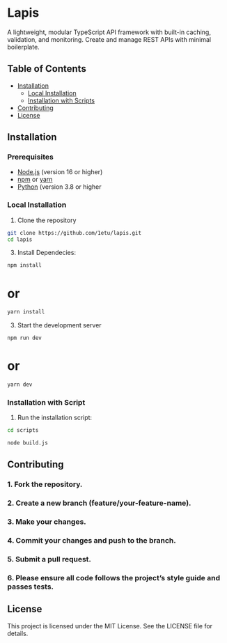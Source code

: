 # Lapis

A lightweight, modular TypeScript API framework with built-in caching, validation, and monitoring. Create and manage REST APIs with minimal boilerplate.

## Table of Contents

- [Installation](#installation)
  - [Local Installation](#local-installation)
  - [Installation with Scripts](#installation-with-scripts)
- [Contributing](#contributing)
- [License](#license)

## Installation

### Prerequisites
- [Node.js](https://nodejs.org/) (version 16 or higher)
- [npm](https://www.npmjs.com/) or [yarn](https://yarnpkg.com/)
- [Python](https://www.python.org/) (version 3.8 or higher
  

### Local Installation

1. Clone the repository
```bash
git clone https://github.com/1etu/lapis.git
cd lapis
```

3. Install Dependecies:
```bash
npm install
```
# or
```bash
yarn install
```

3. Start the development server
```bash
npm run dev
```
# or
```bash
yarn dev
```

### Installation with Script

1. Run the installation script:

```bash
cd scripts
```

```bash
node build.js
```

## Contributing

### 1. Fork the repository.
### 2. Create a new branch (feature/your-feature-name).
### 3. Make your changes.
### 4. Commit your changes and push to the branch.
### 5. Submit a pull request.
### 6. Please ensure all code follows the project’s style guide and passes tests.

## License

This project is licensed under the MIT License. See the LICENSE file for details.
